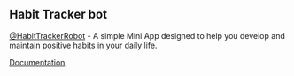 ## Habit Tracker bot

[@HabitTrackerRobot](https://t.me/HabitTrackerRobot) - A simple Mini App designed to help you develop and maintain positive habits in your daily life.


[Documentation](https://github.com/natanielsantos/habit-tracker-web-app/tree/main/docs)
